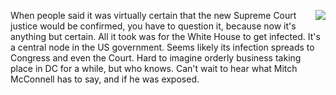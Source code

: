 <img src="http://scripting.com/images/2019/12/12/cowboy.png" border="0" align="right">When people said it was virtually certain that the new Supreme Court justice would be confirmed, you have to question it, because now it's anything but certain. All it took was for the White House to get infected. It's a central node in the US government. Seems likely its infection spreads to Congress and even the Court. Hard to imagine orderly business taking place in DC for a while, but who knows. Can't wait to hear what Mitch McConnell has to say, and if he was exposed. 
